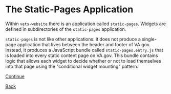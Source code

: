 #  The Static-Pages Application

Within `vets-website` there is an application called `static-pages`. Widgets are defined in subdirectories of the `static-pages` application.

`static-pages` is not like other applications: it does not produce a single-page application that lives between the header and footer of VA.gov. Instead, it produces a JavaScript bundle called `static-pages.entry.js` that is loaded into every static content page on VA.gov. This bundle contains logic that allows each widget to decide whether or not to load themselves into that page using the "conditional widget mounting" pattern.

[Continue](./4_CONDITIONAL_MOUNTING.md)

[Back](./2_WIDGET.md)
